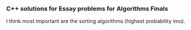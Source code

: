 ### C++ solutions for Essay problems for Algorithms Finals

I think most important are the sorting algorithms (highest probability imo).
